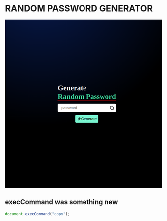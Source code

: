 # RANDOM PASSWORD GENERATOR

![Password Generator Image](image.png)
<br>

## execCommand was something new
```javascript
document.execCommand("copy");
```

